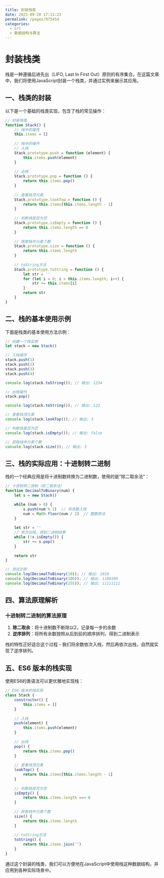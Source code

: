 ```yaml
---
title: 封装栈类
date: 2025-09-20 17:11:23
permalink: /pages/97545d
categories:
  - src
  - 数据结构与算法
---
```

# 封装栈类

栈是一种遵循后进先出（LIFO, Last In First Out）原则的有序集合。在这篇文章中，我们将使用JavaScript封装一个栈类，并通过实例来展示其应用。

## 一、栈类的封装

以下是一个基础的栈类实现，包含了栈的常见操作：

```javascript
// 封装栈类
function Stack() {
    // 栈中的属性
    this.items = []
    
    // 栈中的操作
    // 入栈
    Stack.prototype.push = function (element) {
        this.items.push(element)
    }
    
    // 出栈
    Stack.prototype.pop = function () {
        return this.items.pop()
    }
    
    // 查看栈顶元素
    Stack.prototype.lookTop = function () {
        return this.items[this.items.length - 1]
    }
    
    // 判断栈是否为空
    Stack.prototype.isEmpty = function () {
        return this.items.length == 0
    }
    
    // 获取栈中元素个数
    Stack.prototype.size = function () {
        return this.items.length
    }
    
    // toString方法
    Stack.prototype.toString = function () {
        let str = ''
        for (let i = 0; i < this.items.length; i++) {
            str += this.items[i]
        }
        return str
    }
}
```

## 二、栈的基本使用示例

下面是栈类的基本使用方法示例：

```javascript
// 创建一个栈实例
let stack = new Stack()

// 入栈操作
stack.push(1)
stack.push(2)
stack.push(3)
stack.push(4)

console.log(stack.toString()); // 输出: 1234

// 出栈操作
stack.pop()

console.log(stack.toString()); // 输出: 123

// 查看栈顶元素
console.log(stack.lookTop()); // 输出: 3

// 判断栈是否为空
console.log(stack.isEmpty()); // 输出: false

// 获取栈中元素个数
console.log(stack.size()); // 输出: 3
```

## 三、栈的实际应用：十进制转二进制

栈的一个经典应用是将十进制数转换为二进制数，使用的是"除二取余法"：

```javascript
// 十进制转二进制（除二取余法）
function DecimalToBinary(num) {
    let s = new Stack()

    while (num > 0) {
        s.push(num % 2)  // 将余数入栈
        num = Math.floor(num / 2)  // 整数除法
    }
    
    let str = ''
    // 依次出栈，得到二进制结果
    while (!s.isEmpty()) {
        str += s.pop()
    }
    
    return str
}

// 测试示例
console.log(DecimalToBinary(10)); // 输出: 1010
console.log(DecimalToBinary(100)); // 输出: 1100100
console.log(DecimalToBinary(255)); // 输出: 11111111
```

## 四、算法原理解析

### 十进制转二进制的算法原理

1. **除二取余**：将十进制数不断除以2，记录每一步的余数
2. **逆序排列**：将所有余数按照从后到前的顺序排列，得到二进制表示

栈的特性正好适合这个过程 - 我们将余数依次入栈，然后再依次出栈，自然就实现了逆序排列。

## 五、ES6 版本的栈实现

使用ES6的类语法可以更优雅地实现栈：

```javascript
// ES6 版本的栈实现
class Stack {
    constructor() {
        this.items = []
    }
    
    // 入栈
    push(element) {
        this.items.push(element)
    }
    
    // 出栈
    pop() {
        return this.items.pop()
    }
    
    // 查看栈顶元素
    lookTop() {
        return this.items[this.items.length - 1]
    }
    
    // 判断栈是否为空
    isEmpty() {
        return this.items.length === 0
    }
    
    // 获取栈中元素个数
    size() {
        return this.items.length
    }
    
    // toString方法
    toString() {
        return this.items.join('')
    }
}
```

通过这个封装的栈类，我们可以方便地在JavaScript中使用栈这种数据结构，并应用到各种实际场景中。
